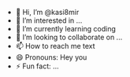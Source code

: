 - 👋 Hi, I’m @kasi8mir
- 👀 I’m interested in ...
- 🌱 I’m currently learning coding
- 💞️ I’m looking to collaborate on ...
- 📫 How to reach me text
- 😄 Pronouns: Hey you
- ⚡ Fun fact: ...

<!---
kasi8mir/kasi8mir is a ✨ special ✨ repository because its `README.md` (this file) appears on your GitHub profile.
You can click the Preview link to take a look at your changes.
--->
